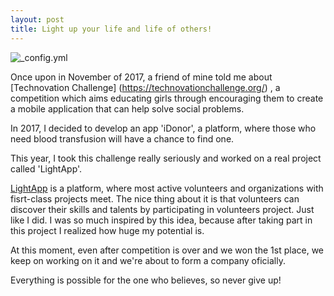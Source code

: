 ```yaml
---
layout: post
title: Light up your life and life of others!
--- 
```


![_config.yml](https://sanachinaliyeva.github.io/images/lightup-final-circle-1.png)

Once upon in November of 2017, a friend of mine told me about [Technovation Challenge] (https://technovationchallenge.org/) , a competition which aims educating girls through encouraging them to create a mobile application that can help solve social problems.

In 2017, I decided to develop an app 'iDonor', a platform, where those who need blood transfusion will have a chance to find one. 

This year, I took this challenge really seriously and worked on a real project called 'LightApp'. 

[LightApp](https://play.google.com/store/apps/details?id=kz.lightapp.lightapp) is a platform, where most active volunteers and organizations with fisrt-class projects meet. The nice thing about it is that volunteers can discover their skills and talents by participating in volunteers project.
Just like I did. I was so much inspired by this idea, because after taking part in this project I realized how huge my potential is.

At this moment, even after competition is over and we won the 1st place, we keep on working on it and we're about to form a company oficially.

Everything is possible for the one who believes, so never give up!
